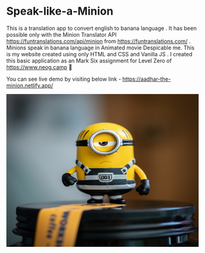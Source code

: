 # Speak-like-a-Minion



This is a translation app to convert english to banana language . It has been possible only with the Minion Translator API https://funtranslations.com/api/minion from https://funtranslations.com/ .  Minions speak in banana language in Animated movie Despicable me. This is my  website created using only HTML and CSS and Vanilla JS . I created this basic application as an Mark Six assignment for Level Zero of https://www.neog.camp 🚀 

You can see live demo by visiting below link -
https://aadhar-the-minion.netlify.app/

<img src ="./images/minion.jpg" height="400px" width="600px">
